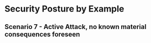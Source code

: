 # Security Posture by Example

## Scenario 7 - Active Attack, no known material consequences foreseen
